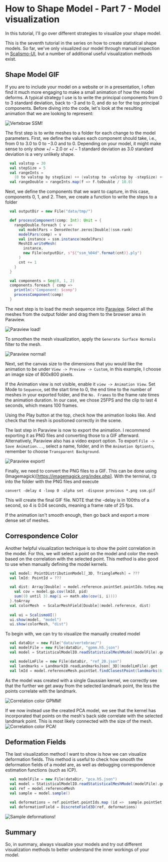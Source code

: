 # How to Shape Model - Part 7 - Model visualization

In this tutorial, I'll go over different strategies to visualize your shape model. 

<!-- Hi and welcome to “Coding with Dennis” - my name is Dennis  -->
This is the seventh tutorial in the series on how to create statistical shape models. So far, we've only visualized our model through manual inspection in [Scalismo-UI](https://github.com/unibas-gravis/scalismo-ui), but a number of additional useful visualization methods exist.

## Shape Model GIF
If you are to include your model on a website or in a presentation, I often find it much more engaging to make a small animation of how the model deforms. A typical strategy I use is to write the principal components from 0 to 3 standard deviation, back to -3 and to 0, and do so for the top principal components. Before diving into the code, let's look at the resulting animation that we are looking to represent: 

![Vertebrae SSM!](/img/vertebrae/ssm.gif)

The first step is to write meshes to a folder for each change to the model parameters. First, we define the values each component should take, i.e., from $0$ to $3.0$ to $0$ to $-3.0$ and to $0$. Depending on your model, it might make sense to only show $+/- 2.0$ or $+/- 1$ standard deviation as $3.0$ standard deviation is a very unlikely shape. 
```scala
  val valstop = 30
  val stepSize = 5
  val rangeInts =
    (0 to valstop by stepSize) ++ (valstop to -valstop by -stepSize) ++ (-valstop to 0 by stepSize)
  val rangeDouble = rangeInts.map(f => f.toDouble / 10.0)
```
Next, we define the components that we want to capture, in this case, components 0, 1, and 2. Then, we create a function to write the steps to a folder

```scala
  val outputDir = new File("data/tmp/")

  def processComponent(comp: Int): Unit = {
    rangeDouble.foreach { v =>
      val modelPars = DenseVector.zeros[Double](ssm.rank)
      modelPars(comp) = v
      val instance = ssm.instance(modelPars)
      MeshIO.writeMesh(
        instance,
        new File(outputDir, s"${"ssm_%04d".format(cnt)}.ply")
      )
      cnt += 1
    }
  }

  val components = Seq(0, 1, 2)
  components.foreach { comp =>
    println(s"Component: $comp")
    processComponent(comp)
  }
```
The next step is to load the mesh sequence into [Paraview](https://www.paraview.org/). Select all the meshes from the output folder and drag them to the browser area in Paraview. 

![Paraview load!](/img/paraview_load_sequence.png)

To smoothen the mesh visualization, apply the `Generate Surface Normals` filter to the mesh.

![Paraview normal!](/img/paraview_normal.png)

Next, set the canvas size to the dimensions that you would like the animation to be under `View -> Preview -> Custom`, in this example, I choose an image size of $800x800$ pixels.

If the Animation view is not visible, enable it `view -> Animation View`. Set Mode to `Sequence`, set the start time to $0$, the end time to the number of meshes in your exported folder, and the `No. Frames` to the frame rate times the animation duration. In our case, we chose 25FPS and the clip to last 4 seconds, which means 100 frames. 

Using the Play button at the top, check how the animation looks like. And check that the mesh is positioned correctly in the scene. 

The last step in Paraview is now to export the animation. I recommend exporting it as PNG files and converting those to a GIF afterward. Alternatively, Paraview also has a video export option. 
To export `File -> Save Animation...`, select a name, folder, and in the `Animation Optionts`, remember to choose `Transparent Background`.

![Paraview export!](/img/paraview_export.png)

Finally, we need to convert the PNG files to a GIF. This can be done using (Imagemagick)[https://imagemagick.org/index.php]. 
With the terminal, `CD` into the folder with the PNG files and execute
```console
convert -delay 4 -loop 0 -alpha set -dispose previous *.png ssm.gif
```
This will create the final GIF file. NOTE that the -delay is in 100ths of a second, so 4 is 0.04 seconds, meaning a frame rate of 25 fps.

If the animation isn't smooth enough, then go back and export a more dense set of meshes.

## Correspondence Color
Another helpful visualization technique is to show the point correlation in the model. For this, we will select a point on the model and color the mesh based on the correlation with the selected point. This method is also good to use when manually defining the model kernels.

```scala
  val model: PointDistributionModel[_3D, TriangleMesh] = ??? 
  val lmId: PointId = ???

  val dist: Array[Double] = model.reference.pointSet.pointIds.toSeq.map { pid =>
    val cov = model.gp.cov(lmId, pid)
    sum((0 until 3).map(i => math.abs(cov(i, i))))
  }.toArray
  val colorMesh  = ScalarMeshField[Double](model.reference, dist)
  
  val ui = ScalismoUI()
  ui.show(model, "model")
  ui.show(colorMesh, "dist")
```

To begin with, we can try to visualize the manually created model
```scala
  val dataDir = new File("data/vertebrae/")
  val modelFile = new File(dataDir, "gpmm.h5.json")
  val model = StatisticalModelIO.readStatisticalMeshModel(modelFile).get

  val modelLmFile = new File(dataDir, "ref_20.json")
  val landmarks = LandmarkIO.readLandmarksJson[_3D](modelLmFile).get
  val lmId = model.referenceMesh.pointSet.findClosestPoint(landmarks(6).point).id
```
As the model was created with a single Gaussian kernel, we correctly see that the further we get away from the selected landmark point, the less the points correlate with the landmark. 

![Correlation color GPMM!](/img/visualization_color_gpmm.png)

If we now instead use the created PCA model, we see that the kernel has incorporated that points on the mesh's back side correlate with the selected landmark point. This is most likely connected with the size of the mesh.
![Correlation color PCA!](/img/visualization_color_pca.png)

## Deformation Fields
The last visualization method I want to show is how we can visualize deformation fields. This method is useful to check how smooth the deformation fields of a model are, as well as debugging correspondence estimation functions (such as ICP). 

```scala
  val modelFile = new File(dataDir, "pca.h5.json")
  val model = StatisticalModelIO.readStatisticalMeshModel(modelFile).get 
  val ref = model.referenceMesh
  val sample = model.sample()

  val deformations = ref.pointSet.pointIds.map (id =>  sample.pointSet.point(id) - ref.pointSet.point(id)).toIndexedSeq
  val deformationField = DiscreteField3D(ref, deformations)
```

![Sample deformations!](/img/visualization_deformations.png)


## Summary
So, in summary, always visualize your models and try out different visualization methods to better understand the inner workings of your model.

<!-- That was all for this video. Remember to give the video a like, comment below with your own shape model project and of course subscribe to the channel for more content like this.
See you in the next video! -->